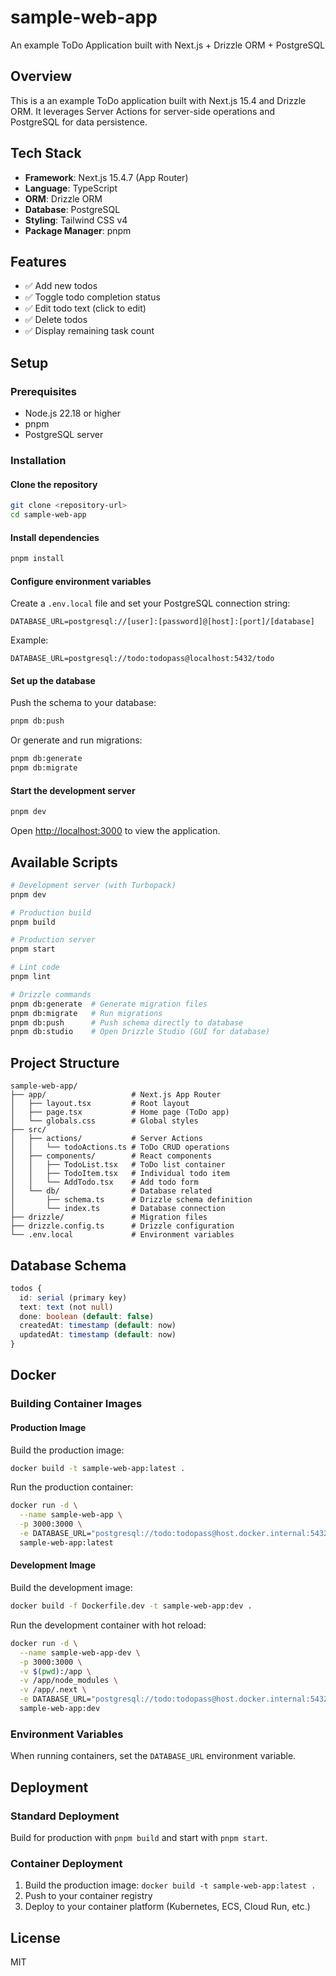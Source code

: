 # sample-web-app

An example ToDo Application built with Next.js + Drizzle ORM + PostgreSQL

## Overview

This is a an example ToDo application built with Next.js 15.4 and Drizzle ORM. It leverages Server Actions for server-side operations and PostgreSQL for data persistence.

## Tech Stack

- **Framework**: Next.js 15.4.7 (App Router)
- **Language**: TypeScript
- **ORM**: Drizzle ORM
- **Database**: PostgreSQL
- **Styling**: Tailwind CSS v4
- **Package Manager**: pnpm

## Features

- ✅ Add new todos
- ✅ Toggle todo completion status
- ✅ Edit todo text (click to edit)
- ✅ Delete todos
- ✅ Display remaining task count

## Setup

### Prerequisites

- Node.js 22.18 or higher
- pnpm
- PostgreSQL server

### Installation

#### Clone the repository

```bash
git clone <repository-url>
cd sample-web-app
```

#### Install dependencies

```bash
pnpm install
```

#### Configure environment variables

Create a `.env.local` file and set your PostgreSQL connection string:

```env
DATABASE_URL=postgresql://[user]:[password]@[host]:[port]/[database]
```

Example:

```env
DATABASE_URL=postgresql://todo:todopass@localhost:5432/todo
```

#### Set up the database

Push the schema to your database:

```bash
pnpm db:push
```

Or generate and run migrations:

```bash
pnpm db:generate
pnpm db:migrate
```

#### Start the development server

```bash
pnpm dev
```

Open [http://localhost:3000](http://localhost:3000) to view the application.

## Available Scripts

```bash
# Development server (with Turbopack)
pnpm dev

# Production build
pnpm build

# Production server
pnpm start

# Lint code
pnpm lint

# Drizzle commands
pnpm db:generate  # Generate migration files
pnpm db:migrate   # Run migrations
pnpm db:push      # Push schema directly to database
pnpm db:studio    # Open Drizzle Studio (GUI for database)
```

## Project Structure

```plain
sample-web-app/
├── app/                   # Next.js App Router
│   ├── layout.tsx         # Root layout
│   ├── page.tsx           # Home page (ToDo app)
│   └── globals.css        # Global styles
├── src/
│   ├── actions/           # Server Actions
│   │   └── todoActions.ts # ToDo CRUD operations
│   ├── components/        # React components
│   │   ├── TodoList.tsx   # ToDo list container
│   │   ├── TodoItem.tsx   # Individual todo item
│   │   └── AddTodo.tsx    # Add todo form
│   └── db/                # Database related
│       ├── schema.ts      # Drizzle schema definition
│       └── index.ts       # Database connection
├── drizzle/               # Migration files
├── drizzle.config.ts      # Drizzle configuration
└── .env.local             # Environment variables
```

## Database Schema

```typescript
todos {
  id: serial (primary key)
  text: text (not null)
  done: boolean (default: false)
  createdAt: timestamp (default: now)
  updatedAt: timestamp (default: now)
}
```

## Docker

### Building Container Images

#### Production Image

Build the production image:

```bash
docker build -t sample-web-app:latest .
```

Run the production container:

```bash
docker run -d \
  --name sample-web-app \
  -p 3000:3000 \
  -e DATABASE_URL="postgresql://todo:todopass@host.docker.internal:5432/todo" \
  sample-web-app:latest
```

#### Development Image

Build the development image:

```bash
docker build -f Dockerfile.dev -t sample-web-app:dev .
```

Run the development container with hot reload:

```bash
docker run -d \
  --name sample-web-app-dev \
  -p 3000:3000 \
  -v $(pwd):/app \
  -v /app/node_modules \
  -v /app/.next \
  -e DATABASE_URL="postgresql://todo:todopass@host.docker.internal:5432/todo" \
  sample-web-app:dev
```

### Environment Variables

When running containers, set the `DATABASE_URL` environment variable.

## Deployment

### Standard Deployment

Build for production with `pnpm build` and start with `pnpm start`.

### Container Deployment

1. Build the production image: `docker build -t sample-web-app:latest .`
2. Push to your container registry
3. Deploy to your container platform (Kubernetes, ECS, Cloud Run, etc.)

## License

MIT
